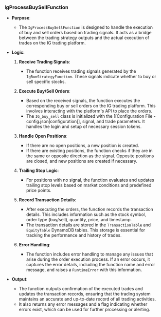 ### IgProcessBuySellFunction

- **Purpose**:

  - The `IgProcessBuySellFunction` is designed to handle the execution of buy and sell orders based on trading signals. It acts as a bridge between the trading strategy outputs and the actual execution of trades on the IG trading platform.

- **Logic**:

  1. **Receive Trading Signals**:

     - The function receives trading signals generated by the `IgRunStrategyFunction`. These signals indicate whether to buy or sell specific stocks.

  2. **Execute Buy/Sell Orders**:

     - Based on the received signals, the function executes the corresponding buy or sell orders on the IG trading platform. This involves interacting with the platform's API to place the orders.
     - The `IG_buy_sell` class is initialized with the [[Configuration File - config.json|configuration]], signal, and trade parameters. It handles the login and setup of necessary session tokens.

  3. **Handle Open Positions**:

     - If there are no open positions, a new position is created.
     - If there are existing positions, the function checks if they are in the same or opposite direction as the signal. Opposite positions are closed, and new positions are created if necessary.

  4. **Trailing Stop Logic**:

     - For positions with no signal, the function evaluates and updates trailing stop levels based on market conditions and predefined price points.

  5. **Record Transaction Details**:

     - After executing the orders, the function records the transaction details. This includes information such as the stock symbol, order type (buy/sell), quantity, price, and timestamp.
     - The transaction details are stored in the `TransactionTable` and `EquityTable` DynamoDB tables. This storage is essential for tracking the performance and history of trades.

  6. **Error Handling**:
     - The function includes error handling to manage any issues that arise during the order execution process. If an error occurs, it captures the error details, including the function name and error message, and raises a `RuntimeError` with this information.

- **Output**:
  - The function outputs confirmation of the executed trades and updates the transaction records, ensuring that the trading system maintains an accurate and up-to-date record of all trading activities.
  - It also returns any error messages and a flag indicating whether errors exist, which can be used for further processing or alerting.
